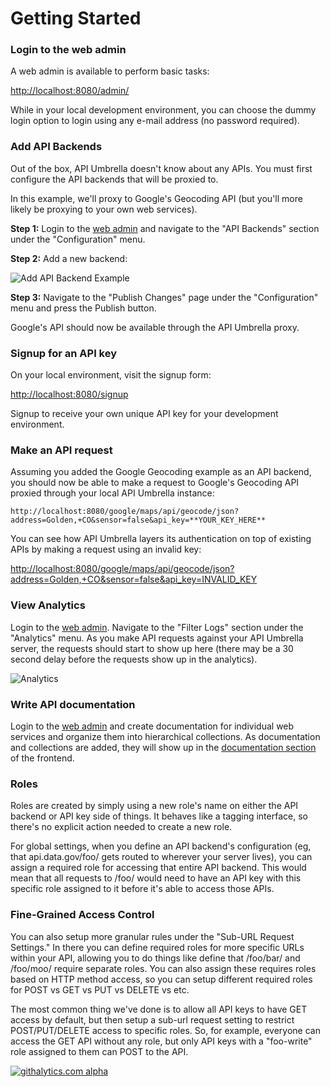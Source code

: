 # Getting Started

### Login to the web admin

A web admin is available to perform basic tasks:

[http://localhost:8080/admin/](http://localhost:8080/admin/)

While in your local development environment, you can choose the dummy login option to login using any e-mail address (no password required).

### Add API Backends

Out of the box, API Umbrella doesn't know about any APIs. You must first configure the API backends that will be proxied to.

In this example, we'll proxy to Google's Geocoding API (but you'll more likely be proxying to your own web services).

**Step 1:** Login to the [web admin](http://localhost:8080/admin/) and navigate to the "API Backends" section under the "Configuration" menu.

**Step 2:** Add a new backend:

![Add API Backend Example](https://github.com/NREL/api-umbrella/raw/master/docs/images/add_api_backend_example.png)

**Step 3:** Navigate to the "Publish Changes" page under the "Configuration" menu and press the Publish button.

Google's API should now be available through the API Umbrella proxy.

### Signup for an API key

On your local environment, visit the signup form:

[http://localhost:8080/signup](http://localhost:8080/signup)

Signup to receive your own unique API key for your development environment.

### Make an API request

Assuming you added the Google Geocoding example as an API backend, you should now be able to make a request to Google's Geocoding API proxied through your local API Umbrella instance:

`http://localhost:8080/google/maps/api/geocode/json?address=Golden,+CO&sensor=false&api_key=**YOUR_KEY_HERE**`

You can see how API Umbrella layers its authentication on top of existing APIs by making a request using an invalid key:

[http://localhost:8080/google/maps/api/geocode/json?address=Golden,+CO&sensor=false&api_key=INVALID_KEY](http://localhost:8080/google/maps/api/geocode/json?address=Golden,+CO&sensor=false&api_key=INVALID_KEY)

### View Analytics

Login to the [web admin](http://localhost:8080/admin/). Navigate to the "Filter Logs" section under the "Analytics" menu. As you make API requests against your API Umbrella server, the requests should start to show up here (there may be a 30 second delay before the requests show up in the analytics).

![Analytics](https://github.com/NREL/api-umbrella/raw/master/docs/images/analytics.png)


### Write API documentation

Login to the [web admin](http://localhost:8080/admin/) and create documentation for individual web services and organize them into hierarchical collections. As documentation and collections are added, they will show up in the [documentation section](http://localhost:8080/doc) of the frontend.


### Roles
Roles are created by simply using a new role's name on either the API backend or API key side of things. It behaves like a tagging interface, so there's no explicit action needed to create a new role.

For global settings, when you define an API backend's configuration (eg, that api.data.gov/foo/ gets routed to wherever your server lives), you can assign a required role for accessing that entire API backend. This would mean that all requests to /foo/ would need to have an API key with this specific role assigned to it before it's able to access those APIs.

### Fine-Grained Access Control
You can also setup more granular rules under the "Sub-URL Request Settings." In there you can define required roles for more specific URLs within your API, allowing you to do things like define that /foo/bar/ and /foo/moo/ require separate roles. You can also assign these requires roles based on HTTP method access, so you can setup different required roles for POST vs GET vs PUT vs DELETE vs etc.

The most common thing we've done is to allow all API keys to have GET access by default, but then setup a sub-url request setting to restrict POST/PUT/DELETE access to specific roles. So, for example, everyone can access the GET API without any role, but only API keys with a "foo-write" role assigned to them can POST to the API.

[![githalytics.com alpha](https://cruel-carlota.pagodabox.com/9caf7fc8bb54ccd9e1670affa6b82618 "githalytics.com")](http://githalytics.com/NREL/api-umbrella)

